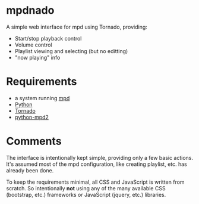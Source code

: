 # mpdnado

A simple web interface for mpd using Tornado, providing:

  * Start/stop playback control
  * Volume control
  * Playlist viewing and selecting (but no editting)
  * "now playing" info

# Requirements

  * a system running [mpd](https://www.musicpd.org)
  * [Python](https://www.python.org/)
  * [Tornado](https://www.musicpd.org/)
  * [python-mpd2](https://github.com/Mic92/python-mpd2)

# Comments

The interface is intentionally kept simple, providing only a few basic
actions. It's assumed most of the mpd configuration, like creating
playlist, etc. has already been done.

To keep the requirements minimal, all CSS and JavaScript is written
from scratch. So intentionally **not** using any of the many available
CSS (bootstrap, etc.) frameworks or JavaScript (jquery, etc.) libraries.
